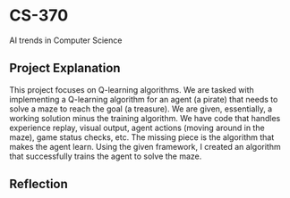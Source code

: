# CS-370
AI trends in Computer Science

## Project Explanation
  This project focuses on Q-learning algorithms. We are tasked with implementing a Q-learning algorithm for an agent (a pirate) that needs to solve a maze to reach the goal (a treasure). We are given, essentially, a working solution minus the training algorithm. We have code that handles experience replay, visual output, agent actions (moving around in the maze), game status checks, etc. The missing piece is the algorithm that makes the agent learn. Using the given framework, I created an algorithm that successfully trains the agent to solve the maze.
  
## Reflection
